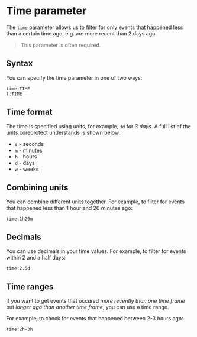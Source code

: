 # Time parameter

The `time` parameter allows us to filter for only events that happened less than
a certain time ago, e.g. are more recent than 2 days ago.

> This parameter is often required.

## Syntax

You can specify the time parameter in one of two ways:

```
time:TIME
t:TIME
```

## Time format

The time is specified using units, for example, `3d` for *3 days*. A full list
of the units coreprotect understands is shown below:

- `s` - seconds
- `m` - minutes
- `h` - hours
- `d` - days
- `w` - weeks

## Combining units

You can combine different units together. For example, to filter for events that
happened less than 1 hour and 20 minutes ago:

```
time:1h20m
```

## Decimals

You can use decimals in your time values. For example, to filter for events
within 2 and a half days:

```
time:2.5d
```

## Time ranges

If you want to get events that occured *more recently than one time frame* but
*longer ago than another time frame*, you can use a time range.

For example, to check for events that happened between 2-3 hours ago:

```
time:2h-3h
```

